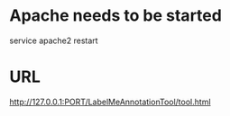 # Apache needs to be started
service apache2 restart

# URL
http://127.0.0.1:PORT/LabelMeAnnotationTool/tool.html
